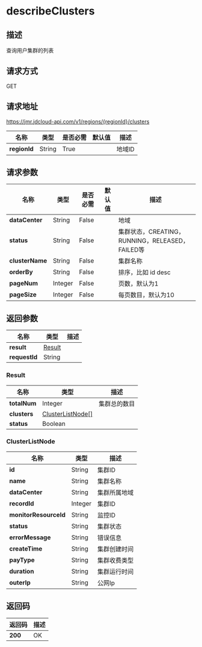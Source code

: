 # describeClusters


## 描述
查询用户集群的列表


## 请求方式
GET

## 请求地址
https://jmr.jdcloud-api.com/v1/regions/{regionId}/clusters

|名称|类型|是否必需|默认值|描述|
|---|---|---|---|---|
|**regionId**|String|True| |地域ID|

## 请求参数
|名称|类型|是否必需|默认值|描述|
|---|---|---|---|---|
|**dataCenter**|String|False| |地域|
|**status**|String|False| |集群状态，CREATING，RUNNING，RELEASED，FAILED等|
|**clusterName**|String|False| |集群名称|
|**orderBy**|String|False| |排序，比如 id desc|
|**pageNum**|Integer|False| |页数，默认为1|
|**pageSize**|Integer|False| |每页数目，默认为10|


## 返回参数
|名称|类型|描述|
|---|---|---|
|**result**|[Result](describeclusters#result)| |
|**requestId**|String| |

### <div id="result">Result</div>
|名称|类型|描述|
|---|---|---|
|**totalNum**|Integer|集群总的数目|
|**clusters**|[ClusterListNode[]](describeclusters#clusterlistnode)| |
|**status**|Boolean| |
### <div id="clusterlistnode">ClusterListNode</div>
|名称|类型|描述|
|---|---|---|
|**id**|String|集群ID|
|**name**|String|集群名称|
|**dataCenter**|String|集群所属地域|
|**recordId**|Integer|集群ID|
|**monitorResourceId**|String|监控ID|
|**status**|String|集群状态|
|**errorMessage**|String|错误信息|
|**createTime**|String|集群创建时间|
|**payType**|String|集群收费类型|
|**duration**|String|集群运行时间|
|**outerIp**|String|公网Ip|

## 返回码
|返回码|描述|
|---|---|
|**200**|OK|
